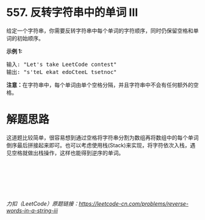 # 557. 反转字符串中的单词 III

<div class="notranslate"><p>给定一个字符串，你需要反转字符串中每个单词的字符顺序，同时仍保留空格和单词的初始顺序。</p>

<p><strong>示例&nbsp;1:</strong></p>

<pre>输入: "Let's take LeetCode contest"
输出: "s'teL ekat edoCteeL tsetnoc"<strong><strong><strong>&nbsp;</strong></strong></strong>
</pre>

<p><strong><strong><strong><strong>注意：</strong></strong></strong></strong>在字符串中，每个单词由单个空格分隔，并且字符串中不会有任何额外的空格。</p>
</div>

# 解题思路
这道题比较简单，很容易想到通过空格将字符串分割为数组再将数组中的每个单词倒序最后拼接起来即可。也可以考虑使用栈(Stack)来实现，将字符依次入栈，遇见空格就做出栈操作，这样也能得到逆序的单词。

<br/>
<br/>
<br/>
<br/>
<br/>

*力扣（LeetCode）原题链接：https://leetcode-cn.com/problems/reverse-words-in-a-string-iii*
